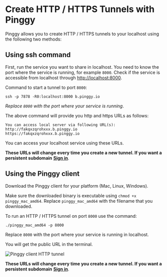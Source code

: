 # Create HTTP / HTTPS Tunnels with Pinggy

Pinggy allows you to create HTTP / HTTPS tunnels to your localhost using the following two methods:

## Using ssh command

First, run the service you want to share in localhost. You need to know the port where the service is running, for example `8000`. Check if the service is accessible from localhost through <a href="http://localhost:8080" target="_blank">http://localhost:8000</a>.

Command to start a tunnel to port `8000`:
<br>
```
ssh -p 7878 -R0:localhost:8000 b.pinggy.io
```

*Replace `8000` with the port where your service is running*.

The above command will provide you http and https URLs as follows:

```
You can access local server via following URL(s):
http://fakqxzqrohxxx.b.pinggy.io
https://fakqxzqrohxxx.b.pinggy.io
```

You can access your localhost service using these URLs.

**These URLs will change every time you create a new tunnel. If you want a persistent subdomain** <b><a target="_blank" href="http://dashboard.pinggy.io">Sign in</a></b>.



## Using the Pinggy client

Download the Pinggy client for your platform (Mac, Linux, Windows).

Make sure the downloaded binary is executable using `chmod +x pinggy_mac_amd64`. Replace `pinggy_mac_amd64` with the filename that you downloaded.

To run an HTTP / HTTPS tunnel on port `8000` use the command:

```
./pinggy_mac_amd64 -p 8000
```

Replace `8000` with the port where your service is running in localhost.

You will get the public URL in the terminal.

![Pinggy client HTTP tunnel](/doc_img/pinggy_cli_http.jpg)



**These URLs will change every time you create a new tunnel. If you want a persistent subdomain** <b><a target="_blank" href="http://dashboard.pinggy.io">Sign in</a></b>.



